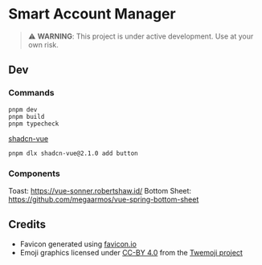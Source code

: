 # Smart Account Manager

> ⚠️ **WARNING**: This project is under active development. Use at your own risk.

## Dev

### Commands

```
pnpm dev
pnpm build
pnpm typecheck
```


[shadcn-vue](https://shadcn-vue.com/docs/components/button.html)


```
pnpm dlx shadcn-vue@2.1.0 add button
```

### Components

Toast: https://vue-sonner.robertshaw.id/
Bottom Sheet: https://github.com/megaarmos/vue-spring-bottom-sheet

## Credits

- Favicon generated using [favicon.io](https://favicon.io/emoji-favicons/diamond-with-a-dot/)
- Emoji graphics licensed under [CC-BY 4.0](https://creativecommons.org/licenses/by/4.0/) from the [Twemoji project](https://github.com/twitter/twemoji)